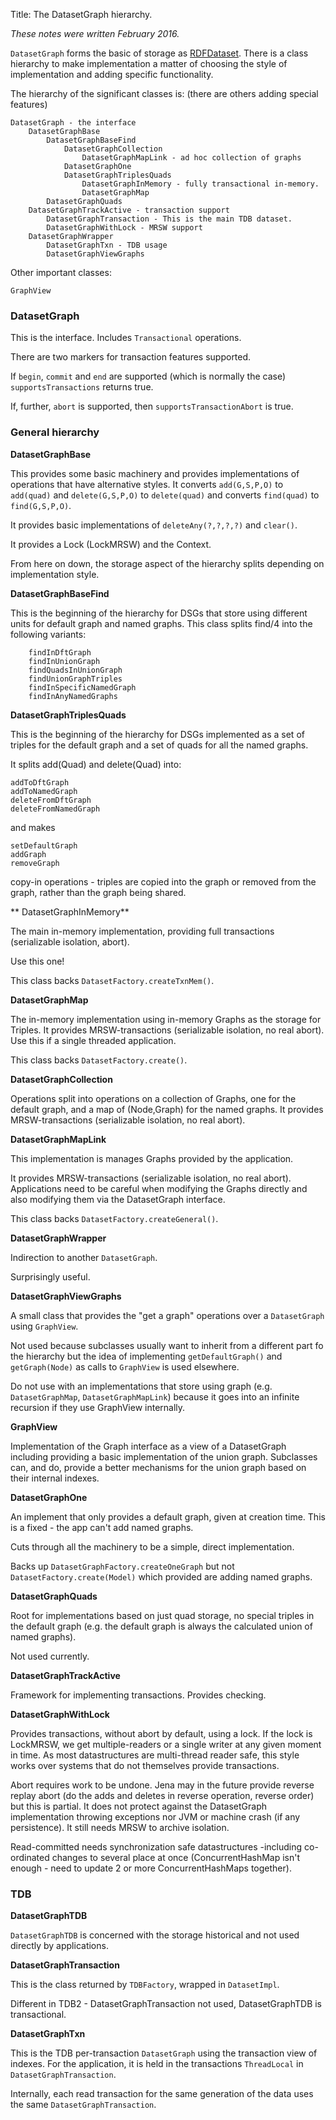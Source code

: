 Title: The DatasetGraph hierarchy.

_These notes were written February 2016._

`DatasetGraph` forms the basic of storage as
[RDFDataset](https://www.w3.org/TR/rdf11-concepts/#section-dataset).  There
is a class hierarchy to make implementation a matter of choosing the style
of implementation and adding specific functionality.

The hierarchy of the significant classes is:
(there are others adding special features)


    DatasetGraph - the interface
        DatasetGraphBase
            DatasetGraphBaseFind
                DatasetGraphCollection
                    DatasetGraphMapLink - ad hoc collection of graphs
                DatasetGraphOne
                DatasetGraphTriplesQuads
                    DatasetGraphInMemory - fully transactional in-memory.
                    DatasetGraphMap
            DatasetGraphQuads 
        DatasetGraphTrackActive - transaction support 
            DatasetGraphTransaction - This is the main TDB dataset.
            DatasetGraphWithLock - MRSW support
        DatasetGraphWrapper
            DatasetGraphTxn - TDB usage
            DatasetGraphViewGraphs

Other important classes:

    GraphView

### DatasetGraph

This is the interface. Includes `Transactional` operations.

There are two markers for transaction features supported.

If `begin`, `commit` and `end` are supported (which is normally the case)
`supportsTransactions` returns true.

If, further, `abort` is supported, then `supportsTransactionAbort` is true.

### General hierarchy

**DatasetGraphBase**

This provides some basic machinery and provides implementations of
operations that have alternative styles.  It converts `add(G,S,P,O)` to
`add(quad)` and `delete(G,S,P,O)` to `delete(quad)` and converts
`find(quad)` to `find(G,S,P,O)`.

It provides basic implementations of `deleteAny(?,?,?,?)` and `clear()`.

It provides a Lock (LockMRSW) and the Context.

From here on down, the storage aspect of the hierarchy splits depending on
implementation style.

**DatasetGraphBaseFind**

This is the beginning of the hierarchy for DSGs that store using different units for default graph and named graphs.
This class splits find/4 into the following variants:

```
    findInDftGraph
    findInUnionGraph
    findQuadsInUnionGraph
    findUnionGraphTriples
    findInSpecificNamedGraph
    findInAnyNamedGraphs
```

**DatasetGraphTriplesQuads**

This is the beginning of the hierarchy for DSGs implemented as a set of triples for the default graph and a set of quads for all the named graphs.

It splits add(Quad) and delete(Quad) into:

    addToDftGraph
    addToNamedGraph
    deleteFromDftGraph
    deleteFromNamedGraph

and makes 

    setDefaultGraph
    addGraph
    removeGraph

copy-in operations - triples are copied into the graph or removed from the
graph, rather than the graph being shared.

** DatasetGraphInMemory**

The main in-memory implementation, providing full transactions (serializable isolation, abort).

Use this one!

This class backs `DatasetFactory.createTxnMem()`.

**DatasetGraphMap**

The in-memory implementation using in-memory Graphs as the storage for Triples.
It provides MRSW-transactions (serializable isolation, no real abort).
Use this if a single threaded application.

This class backs `DatasetFactory.create()`.

**DatasetGraphCollection**

Operations split into operations on a collection of Graphs, one for the default graph, and a map of (Node,Graph) for the named graphs.
It provides MRSW-transactions (serializable isolation, no real abort).

**DatasetGraphMapLink**

This implementation is manages Graphs provided by the application.

It provides MRSW-transactions (serializable isolation, no real abort).
Applications need to be careful when modifying the Graphs directly and also
modifying them via the DatasetGraph interface.

This class backs `DatasetFactory.createGeneral()`.

**DatasetGraphWrapper**

Indirection to another `DatasetGraph`.

Surprisingly useful.

**DatasetGraphViewGraphs**

A small class that provides the "get a graph" operations over a
`DatasetGraph` using `GraphView`.

Not used because subclasses usually want to inherit from a different part
fo the hierarchy but the idea of implementing `getDefaultGraph()` and
`getGraph(Node)` as calls to `GraphView` is used elsewhere.

Do not use with an implementations that store using graph
(e.g. `DatasetGraphMap`, `DatasetGraphMapLink`) because it goes into an
infinite recursion if they use GraphView internally.

**GraphView**

Implementation of the Graph interface as a view of a DatasetGraph including
providing a basic implementation of the union graph.  Subclasses can, and do,
provide a better mechanisms for the union graph based on their internal
indexes.

**DatasetGraphOne**

An implement that only provides a default graph, given at creation time.
This is a fixed - the app can't add named graphs.

Cuts through all the machinery to be a simple, direct implementation.

Backs up `DatasetGraphFactory.createOneGraph` but not
`DatasetFactory.create(Model)` which provided are adding named graphs.

**DatasetGraphQuads**

Root for implementations based on just quad storage, no special triples in
the default graph (e.g. the default graph is always the calculated union of
named graphs).  

Not used currently.

**DatasetGraphTrackActive**

Framework for implementing transactions.  Provides checking.

**DatasetGraphWithLock**

Provides transactions, without abort by default, using a lock.  If the lock
is LockMRSW, we get multiple-readers or a single writer at any given moment
in time. As most datastructures are multi-thread reader safe, this style
works over systems that do not themselves provide transactions.

Abort requires work to be undone.  Jena may in the future provide reverse
replay abort (do the adds and deletes in reverse operation, reverse order)
but this is partial. It does not protect against the DatasetGraph
implementation throwing exceptions nor JVM or machine crash (if any
persistence). It still needs MRSW to archive isolation.

Read-committed needs synchronization safe datastructures -including
co-ordinated changes to several place at once (ConcurrentHashMap isn't
enough - need to update 2 or more ConcurrentHashMaps together).

### TDB

**DatasetGraphTDB**

`DatasetGraphTDB` is concerned with the storage
historical and not used directly by applications.

**DatasetGraphTransaction**

This is the class returned by `TDBFactory`, wrapped in `DatasetImpl`.

Different in TDB2 - DatasetGraphTransaction not used, DatasetGraphTDB is transactional.

**DatasetGraphTxn**

This is the TDB per-transaction `DatasetGraph` using the transaction view
of indexes.  For the application, it is held in the transactions
`ThreadLocal` in `DatasetGraphTransaction`.

Internally, each read transaction for the same generation of the data uses
the same `DatasetGraphTransaction`.
